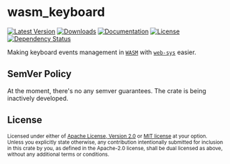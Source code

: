 # wasm_keyboard

[![Latest Version](https://img.shields.io/crates/v/wasm_keyboard.svg)][`wasm_keyboard`]
[![Downloads](https://img.shields.io/crates/d/wasm_keyboard.svg)][`wasm_keyboard`]
[![Documentation](https://docs.rs/wasm_keyboard/badge.svg)][`wasm_keyboard`/docs]
[![License](https://img.shields.io/crates/l/wasm_keyboard.svg)][`wasm_keyboard`/license]
[![Dependency Status](https://deps.rs/repo/github/JohnScience/wasm_keyboard/status.svg)][`wasm_keyboard`/dep_status]

Making keyboard events management in [`WASM`] with [`web-sys`] easier.

## SemVer Policy

At the moment, there's no any semver guarantees. The crate is being inactively developed.

## License

<sup>
Licensed under either of <a href="LICENSE-APACHE">Apache License, Version
2.0</a> or <a href="LICENSE-MIT">MIT license</a> at your option.
</sup>

<br>

<sub>
Unless you explicitly state otherwise, any contribution intentionally submitted
for inclusion in this crate by you, as defined in the Apache-2.0 license, shall
be dual licensed as above, without any additional terms or conditions.
</sub>

[`wasm_keyboard`]: https://crates.io/crates/wasm_keyboard
[`wasm_keyboard`/docs]: https://docs.rs/wasm_keyboard
[`wasm_keyboard`/license]: https://github.com/JohnScience/wasm_keyboard#license
[`wasm_keyboard`/dep_status]: https://deps.rs/repo/github/JohnScience/wasm_keyboard
[`WASM`]: https://webassembly.org/
[`web-sys`]: https://rustwasm.github.io/wasm-bindgen/api/web_sys/
